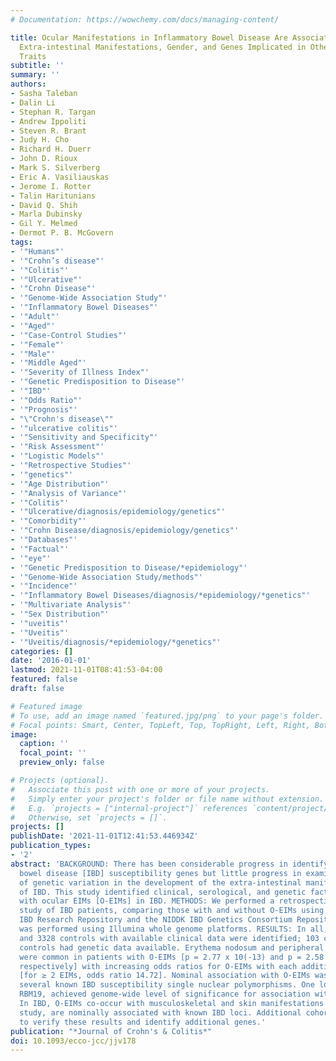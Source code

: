 ```yaml
---
# Documentation: https://wowchemy.com/docs/managing-content/

title: Ocular Manifestations in Inflammatory Bowel Disease Are Associated with Other
  Extra-intestinal Manifestations, Gender, and Genes Implicated in Other Immune-related
  Traits
subtitle: ''
summary: ''
authors:
- Sasha Taleban
- Dalin Li
- Stephan R. Targan
- Andrew Ippoliti
- Steven R. Brant
- Judy H. Cho
- Richard H. Duerr
- John D. Rioux
- Mark S. Silverberg
- Eric A. Vasiliauskas
- Jerome I. Rotter
- Talin Haritunians
- David Q. Shih
- Marla Dubinsky
- Gil Y. Melmed
- Dermot P. B. McGovern
tags:
- '"Humans"'
- '"Crohn’s disease"'
- '"Colitis"'
- '"Ulcerative"'
- '"Crohn Disease"'
- '"Genome-Wide Association Study"'
- '"Inflammatory Bowel Diseases"'
- '"Adult"'
- '"Aged"'
- '"Case-Control Studies"'
- '"Female"'
- '"Male"'
- '"Middle Aged"'
- '"Severity of Illness Index"'
- '"Genetic Predisposition to Disease"'
- '"IBD"'
- '"Odds Ratio"'
- '"Prognosis"'
- "\"Crohn's disease\""
- '"ulcerative colitis"'
- '"Sensitivity and Specificity"'
- '"Risk Assessment"'
- '"Logistic Models"'
- '"Retrospective Studies"'
- '"genetics"'
- '"Age Distribution"'
- '"Analysis of Variance"'
- '"Colitis"'
- '"Ulcerative/diagnosis/epidemiology/genetics"'
- '"Comorbidity"'
- '"Crohn Disease/diagnosis/epidemiology/genetics"'
- '"Databases"'
- '"Factual"'
- '"eye"'
- '"Genetic Predisposition to Disease/*epidemiology"'
- '"Genome-Wide Association Study/methods"'
- '"Incidence"'
- '"Inflammatory Bowel Diseases/diagnosis/*epidemiology/*genetics"'
- '"Multivariate Analysis"'
- '"Sex Distribution"'
- '"uveitis"'
- '"Uveitis"'
- '"Uveitis/diagnosis/*epidemiology/*genetics"'
categories: []
date: '2016-01-01'
lastmod: 2021-11-01T08:41:53-04:00
featured: false
draft: false

# Featured image
# To use, add an image named `featured.jpg/png` to your page's folder.
# Focal points: Smart, Center, TopLeft, Top, TopRight, Left, Right, BottomLeft, Bottom, BottomRight.
image:
  caption: ''
  focal_point: ''
  preview_only: false

# Projects (optional).
#   Associate this post with one or more of your projects.
#   Simply enter your project's folder or file name without extension.
#   E.g. `projects = ["internal-project"]` references `content/project/deep-learning/index.md`.
#   Otherwise, set `projects = []`.
projects: []
publishDate: '2021-11-01T12:41:53.446934Z'
publication_types:
- '2'
abstract: 'BACKGROUND: There has been considerable progress in identifying inflammatory
  bowel disease [IBD] susceptibility genes but little progress in examining the role
  of genetic variation in the development of the extra-intestinal manifestations [EIMs]
  of IBD. This study identified clinical, serological, and genetic factors associated
  with ocular EIMs [O-EIMs] in IBD. METHODS: We performed a retrospective case-control
  study of IBD patients, comparing those with and without O-EIMs using the Cedars-Sinai
  IBD Research Repository and the NIDDK IBD Genetics Consortium Repository. Genotyping
  was performed using Illumina whole genome platforms. RESULTS: In all, 124 cases
  and 3328 controls with available clinical data were identified; 103 cases and 2808
  controls had genetic data available. Erythema nodosum and peripheral arthritis particularly
  were common in patients with O-EIMs [p = 2.77 x 10(-13) and p = 2.58 x 10(-13),
  respectively] with increasing odds ratios for O-EIMs with each additional non-ocular-EIM
  [for ≥ 2 EIMs, odds ratio 14.72]. Nominal association with O-EIMs was observed at
  several known IBD susceptibility single nuclear polymorphisms. One locus, containing
  RBM19, achieved genome-wide level of significance for association with O-EIMs. CONCLUSIONS:
  In IBD, O-EIMs co-occur with musculoskeletal and skin manifestations and, in this
  study, are nominally associated with known IBD loci. Additional cohorts are needed
  to verify these results and identify additional genes.'
publication: "*Journal of Crohn's & Colitis*"
doi: 10.1093/ecco-jcc/jjv178
---
```

